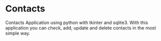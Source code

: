 # Contacts
Contacts Application using python with tkinter and sqlite3.
With this application you can check, add, update and delete contacts in the most simple way.
